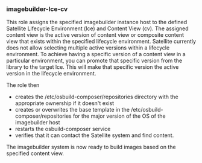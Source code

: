 ### imagebuilder-lce-cv

This role assigns the specified imagebuilder instance host to the defined Satellite Lifecycle Environment (lce) and Content View (cv).
The assigned content view is the active version of content view or composite content view that exists within the specified lifecycle environment.
Satellite currently does not allow selecting multiple active versions within a lifecycle environment.
To achieve having a specific version of a content view in a particular environment, you can promote that specific version from the library to the target lce. This will make that specific version the active version in the lifecycle environment.

The role then 
- creates the /etc/osbuild-composer/repositories directory with the appropriate ownership if it doesn't exist
- creates or overwrites the base template in the /etc/osbuild-composer/repositories for the major version of the OS of the imagebuilder host
- restarts the osbuild-composer service
- verifies that it can contact the Satellite system and find content.

The imagebuilder system is now ready to build images based on the specified content view.